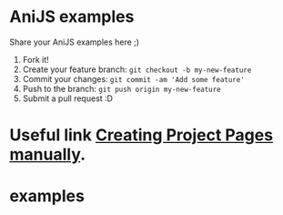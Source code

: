 AniJS examples
==============

Share your AniJS examples here ;)

1. Fork it!
2. Create your feature branch: `git checkout -b my-new-feature`
3. Commit your changes: `git commit -am 'Add some feature'`
4. Push to the branch: `git push origin my-new-feature`
5. Submit a pull request :D


Useful link [Creating Project Pages manually](https://help.github.com/articles/creating-project-pages-manually).
=======
examples
========
